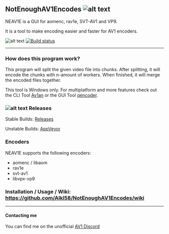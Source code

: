 ## NotEnoughAV1Encodes ![alt text](https://i.imgur.com/5LfxPjT.png)

NEAV1E is a GUI for aomenc, rav1e, SVT-AV1 and VP9. 

It is a tool to make encoding easier and faster for AV1 encoders.

![alt text](https://i.imgur.com/TjN27T4.png "Happy Spooktober!")
[![Build status](https://ci.appveyor.com/api/projects/status/f3wd2kr5i8eofj88/branch/master?svg=true)](https://ci.appveyor.com/project/Alkl/notenoughav1encodes/branch/master)

---

### How does this program work?
This program will split the given video file into chunks. After splitting, it will encode the chunks with n-amount of workers. 
When finished, it will merge the encoded files together.

This tool is Windows only. For multiplatform and more features check out the CLI Tool [Av1an](https://github.com/master-of-zen/Av1an) or the GUI Tool [qencoder](https://github.com/natis1/qencoder).

### ![alt text](https://i.imgur.com/Ql4lP4E.png) Releases

Stable Builds: [Releases](https://github.com/Alkl58/NotEnoughAV1Encodes/releases)

Unstable Builds: [AppVeyor](https://ci.appveyor.com/project/Alkl/notenoughav1encodes/branch/master/artifacts)

### Encoders

NEAV1E supports the following encoders:

- aomenc / libaom
- rav1e
- svt-av1
- libvpx-vp9 


### Installation / Usage / Wiki: https://github.com/Alkl58/NotEnoughAV1Encodes/wiki

---

#### Contacting me
You can find me on the unofficial [AV1 Discord](https://discord.gg/HSBxne3)
